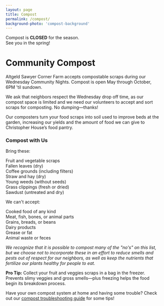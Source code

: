 ```yaml
---
layout: page
title: Compost
permalink: /compost/
background-photo: 'compost-background'
---
```


<p class="error ds-u-text-align--center ds-u-padding--2 ds-u-margin-top--0">Compost is <b>CLOSED</b> for the season.<br>
	See you in the spring!</p>

# Community Compost

Altgeld Sawyer Corner Farm accepts compostable scraps during our Wednesday Community Nights. Compost is open May through October, 6PM 'til sundown.

We ask that neighbors respect the Wednesday drop off time, as our compost space is limited and we need our volunteers to accept and sort scraps for composting. No dumping—thanks!

Our composters turn your food scraps into soil used to improve beds at the garden, increasing our yields and the amount of food we can give to Christopher House’s food pantry.

### Compost with Us

<div class="compost-accept ds-u-padding--1 ds-u-margin-bottom--2">
	<p class="compost-title">Bring these:</p>
	<div class="ds-l-row">
		<div class="compost-item ds-u-text-align--center ds-l-col--12 ds-l-sm-col--6 ds-l-md-col--4">Fruit and vegetable scraps</div>
		<div class="compost-item ds-u-text-align--center ds-l-col--12 ds-l-sm-col--6 ds-l-md-col--4">Fallen leaves (dry)</div>
		<div class="compost-item ds-u-text-align--center ds-l-col--12 ds-l-sm-col--6 ds-l-md-col--4">Coffee grounds (including filters)</div>
		<div class="compost-item ds-u-text-align--center ds-l-col--12 ds-l-sm-col--6 ds-l-md-col--4">Straw and hay (dry)</div>
		<div class="compost-item ds-u-text-align--center ds-l-col--12 ds-l-sm-col--6 ds-l-md-col--4">Young weeds (without seeds)</div>
		<div class="compost-item ds-u-text-align--center ds-l-col--12 ds-l-sm-col--6 ds-l-md-col--4">Grass clippings (fresh or dried)</div>
		<div class="compost-item ds-u-text-align--center ds-l-col--12 ds-l-sm-col--6 ds-l-md-col--4">Sawdust (untreated and dry)</div>
	</div>
</div>
<div class="compost-reject ds-u-padding--1">
	<p class="compost-title">We can't accept:</p>
	<div class="ds-l-row">
		<div class="compost-item ds-u-text-align--center ds-l-col--12 ds-l-sm-col--6 ds-l-md-col--4">Cooked food of any kind</div>
		<div class="compost-item ds-u-text-align--center ds-l-col--12 ds-l-sm-col--6 ds-l-md-col--4">Meat, fish, bones, or animal parts</div>
		<div class="compost-item ds-u-text-align--center ds-l-col--12 ds-l-sm-col--6 ds-l-md-col--4">Grains, breads, or beans</div>
		<div class="compost-item ds-u-text-align--center ds-l-col--12 ds-l-sm-col--6 ds-l-md-col--4">Dairy products</div>
		<div class="compost-item ds-u-text-align--center ds-l-col--12 ds-l-sm-col--6 ds-l-md-col--4">Grease or fat</div>
		<div class="compost-item ds-u-text-align--center ds-l-col--12 ds-l-sm-col--6 ds-l-md-col--4">Animal waste or feces</div>
	</div>
</div>

<p class="small"><em>We recognize that it is possible to compost many of the "no's" on this list, but we choose not to incorporate these in an effort to reduce smells and pests out of respect for our neighbors, as well as keep the nutrients that fertilize our plants healthy for people to eat.</em></p>

<div class="quote">
	<b>Pro Tip:</b> Collect your fruit and veggies scraps in a bag in the freezer. Prevents slimy veggies and gross smells—plus freezing helps the food begin its breakdown process.
</div>

Have your own compost system at home and having some trouble? Check out our [compost troubleshooting guide]({{site.url}}/volunteers) for some tips!
